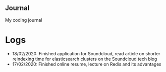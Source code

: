 ## Journal

My coding journal

# Logs

- 18/02/2020: Finished application for Soundcloud, read article on shorter reindexing time for elasticsearch clusters on the Soundcloud tech blog
- 17/02/2020: Finished online resume, lecture on Redis and its advantages
